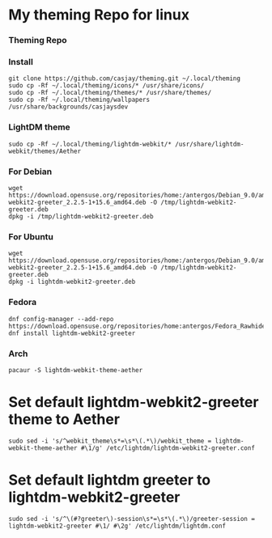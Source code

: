 # My theming Repo for linux
### Theming Repo

### Install
```
git clone https://github.com/casjay/theming.git ~/.local/theming
sudo cp -Rf ~/.local/theming/icons/* /usr/share/icons/
sudo cp -Rf ~/.local/theming/themes/* /usr/share/themes/
sudo cp -Rf ~/.local/theming/wallpapers /usr/share/backgrounds/casjaysdev
```

### LightDM theme
```
sudo cp -Rf ~/.local/theming/lightdm-webkit/* /usr/share/lightdm-webkit/themes/Aether
```

### For Debian
```
wget https://download.opensuse.org/repositories/home:/antergos/Debian_9.0/amd64/lightdm-webkit2-greeter_2.2.5-1+15.6_amd64.deb -O /tmp/lightdm-webkit2-greeter.deb
dpkg -i /tmp/lightdm-webkit2-greeter.deb
```

### For Ubuntu
```
wget https://download.opensuse.org/repositories/home:/antergos/Debian_9.0/amd64/lightdm-webkit2-greeter_2.2.5-1+15.6_amd64.deb -O /tmp/lightdm-webkit2-greeter.deb
dpkg -i lightdm-webkit2-greeter.deb
```

### Fedora
```
dnf config-manager --add-repo https://download.opensuse.org/repositories/home:antergos/Fedora_Rawhide/home:antergos.repo
dnf install lightdm-webkit2-greeter
```

### Arch
```
pacaur -S lightdm-webkit-theme-aether
```
# Set default lightdm-webkit2-greeter theme to Aether
```
sudo sed -i 's/^webkit_theme\s*=\s*\(.*\)/webkit_theme = lightdm-webkit-theme-aether #\1/g' /etc/lightdm/lightdm-webkit2-greeter.conf
```

# Set default lightdm greeter to lightdm-webkit2-greeter
```
sudo sed -i 's/^\(#?greeter\)-session\s*=\s*\(.*\)/greeter-session = lightdm-webkit2-greeter #\1/ #\2g' /etc/lightdm/lightdm.conf
```
